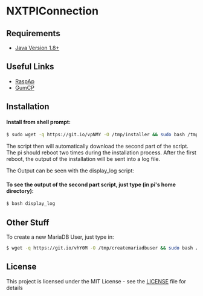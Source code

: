 # NXTPIConnection

## Requirements
* [Java Version 1.8+](https://java.com/en/download/)

## Useful Links
* [RaspAp](https://github.com/billz/raspap-webgui)
* [GumCP](https://github.com/gumslone/GumCP)

## Installation

#### Install from shell prompt:
```sh
$ sudo wget -q https://git.io/vpNMY -O /tmp/installer && sudo bash /tmp/installer
```

The script then will automatically download the second part of the script.
The pi should reboot two times during the installation process.
After the first reboot, the output of the installation will be sent into a log file.

The Output can be seen with the display_log script:

#### To see the output of the second part script, just type (in pi's home directory):
```sh
$ bash display_log
```

## Other Stuff

To create a new MariaDB User, just type in:
```sh
$ wget -q https://git.io/vhY0M -O /tmp/createmariadbuser && sudo bash /tmp/createmariadbuser
```

## License

This project is licensed under the MIT License - see the [LICENSE](LICENSE) file for details
